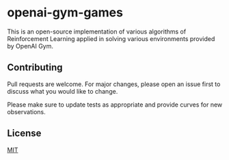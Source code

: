 # openai-gym-games

This is an open-source implementation of various algorithms of Reinforcement Learning applied in solving various environments provided by OpenAI Gym.


## Contributing
Pull requests are welcome. For major changes, please open an issue first to discuss what you would like to change.

Please make sure to update tests as appropriate and provide curves for new observations.


## License
[MIT](LICENCE)